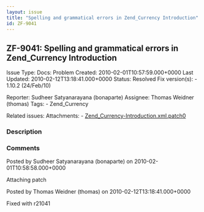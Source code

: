 ```yaml
---
layout: issue
title: "Spelling and grammatical errors in Zend_Currency Introduction"
id: ZF-9041
---
```


ZF-9041: Spelling and grammatical errors in Zend\_Currency Introduction
-----------------------------------------------------------------------

 Issue Type: Docs: Problem Created: 2010-02-01T10:57:59.000+0000 Last Updated: 2010-02-12T13:18:41.000+0000 Status: Resolved Fix version(s): - 1.10.2 (24/Feb/10)
 
 Reporter:  Sudheer Satyanarayana (bonaparte)  Assignee:  Thomas Weidner (thomas)  Tags: - Zend\_Currency
 
 Related issues: 
 Attachments: - [Zend\_Currency-Introduction.xml.patch0](/issues/secure/attachment/12700/Zend_Currency-Introduction.xml.patch0)
 
### Description

 

 

### Comments

Posted by Sudheer Satyanarayana (bonaparte) on 2010-02-01T10:58:58.000+0000

Attaching patch

 

 

Posted by Thomas Weidner (thomas) on 2010-02-12T13:18:41.000+0000

Fixed with r21041

 

 